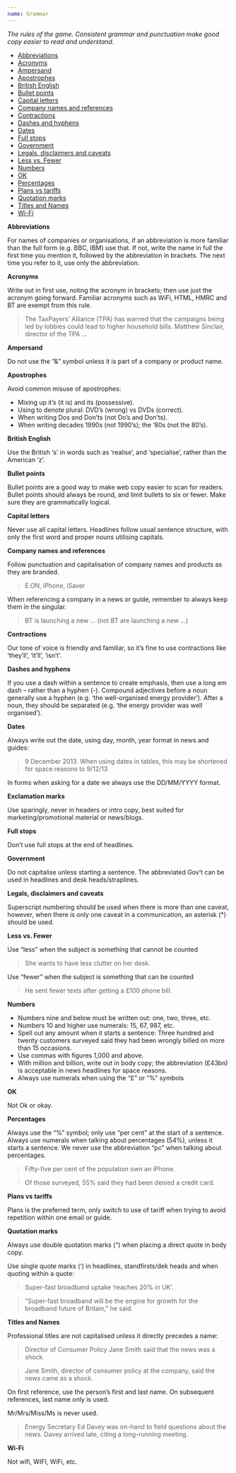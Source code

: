 ```yaml
---
name: Grammar
---
```


*The rules of the game. Consistent grammar and punctuation make good copy easier to read and understand.*

<ul class='table-of-contents'>
<li><a href="#Abbreviations">Abbreviations</a></li>
<li><a href="#Acronyms"> Acronyms</a></li>
<li><a href="#Ampersand">Ampersand</a></li>
<li><a href="#Apostrophes">Apostrophes</a></li>
<li><a href="#British English">British English</a></li>
<li><a href="#Bullet points">Bullet points</a></li>
<li><a href="#Capital letters">Capital letters</a></li>
<li><a href="#Company names and references">Company names and references</a></li>
<li><a href="#Contractions">Contractions</a></li>
<li><a href="#Dashes and hyphens">Dashes and hyphens</a></li>
<li><a href="#Dates">Dates</a></li>
<li><a href="#Full stops">Full stops</a></li>
<li><a href="#Government">Government</a></li>
<li><a href="#Legals, disclaimers and caveats">Legals, disclaimers and caveats</a></li>
<li><a href="#Less vs. Fewer">Less vs. Fewer</a></li>
<li><a href="#Numbers">Numbers</a></li>
<li><a href="#OK">OK</a></li>
<li><a href="#Percentages">Percentages</a></li>
<li><a href="#Plans vs tariffs">Plans vs tariffs</a></li>
<li><a href="#Quotation marks">Quotation marks</a></li>
<li><a href="#Titles and Names">Titles and Names</a></li>
<li><a href="#Wi-Fi">Wi-Fi</a></li>
</ul>

<span id="Abbreviations"></span>
**Abbreviations**

For names of companies or organisations, if an abbreviation is more familiar than the full form (e.g. BBC, IBM) use that. If not, write the name in full the first time you mention it, followed by the abbreviation in brackets. The next time you refer to it, use only the abbreviation.

<span id="Acronyms"></span>
**Acronyms**

Write out in first use, noting the acronym in brackets; then use just the acronym going forward. Familiar acronyms such as WiFi, HTML, HMRC and BT are exempt from this rule.

<blockquote>
	The TaxPayers’ Alliance (TPA) has warned that the campaigns being led by lobbies could lead to higher household bills. Matthew Sinclair, director of the TPA ...
</blockquote>

<span id="Ampersand"></span>
**Ampersand**

Do not use the “&” symbol unless it is part of a company or product name.

<span id="Apostrophes"></span>
**Apostrophes**

Avoid common misuse of apostrophes:

- Mixing up it’s (it is) and its (possessive).
- Using to denote plural: DVD’s (wrong) vs DVDs (correct).
- When writing Dos and Don’ts (not Do’s and Don’ts).
- When writing decades 1990s (not 1990’s); the ’80s (not the 80’s).

<span id="British English"></span>
**British English**

Use the British ‘s’ in words such as ‘realise’, and ‘specialise’, rather than the American ‘z’.

<span id="Bullet points"></span>
**Bullet points**

Bullet points are a good way to make web copy easier to scan for readers. Bullet points should always be round, and limit bullets to six or fewer. Make  sure they are grammatically logical.

<span id="Capital letters"></span>
**Capital letters**

Never use all capital letters. Headlines follow usual sentence structure, with only the first word and proper nouns utilising capitals.

<span id="Company names and references"></span>
**Company names and references**

Follow punctuation and capitalisation of company names and products as they are branded.

<blockquote>
	E.ON, iPhone, iSaver
</blockquote>

When referencing a company in a news or guide, remember to always keep them in the singular.

<blockquote>
	BT is launching a new ... (not BT are launching a new ...)
</blockquote>

<span id="Contractions"></span>
**Contractions**

Our tone of voice is friendly and familiar, so it’s fine to use contractions like ‘they’ll’, ‘it’ll’, ‘isn’t’.

<span id="Dashes and hyphens"></span>
**Dashes and hyphens**

If you use a dash within a sentence to create emphasis, then use a long em dash – rather than a hyphen (-).
Compound adjectives before a noun generally use a hyphen (e.g. ‘the well-organised energy provider’). After a noun, they should be separated (e.g. ‘the energy provider was well organised’).

<span id="Dates"></span>
**Dates**

Always write out the date, using day, month, year format in news and guides:

<blockquote>
	9 December 2013. When using dates in tables, this may be shortened for space reasons to 9/12/13
</blockquote>

In forms when asking for a date we always use the DD/MM/YYYY format.

<span id="Exclamation marks"></span>
**Exclamation marks**

Use sparingly, never in headers or intro copy, best suited for marketing/promotional material or news/blogs.

<span id="Full stops"></span>
**Full stops**

Don’t use full stops at the end of headlines.

<span id="Government"></span>
**Government**

Do not capitalise unless starting a sentence. The abbreviated Gov’t can be used in headlines and desk heads/straplines.

<span id="Legals, disclaimers and caveats"></span>
**Legals, disclaimers and caveats**

Superscript numbering should be used when there is more than one caveat, however, when there is only one caveat in a communication, an asterisk (*) should be used.

<span id="Less vs. Fewer"></span>
**Less vs. Fewer**

Use “less” when the subject is something that cannot be counted

<blockquote>
She wants to have less clutter on her desk.
</blockquote>

Use “fewer” when the subject is something that can be counted

<blockquote>
He sent fewer texts after getting a £100 phone bill.
</blockquote>

<span id="Numbers"></span>
**Numbers**

- Numbers nine and below must be written out: one, two, three, etc.
- Numbers 10 and higher use numerals: 15, 67, 987, etc.
- Spell out any amount when it starts a sentence: Three hundred and twenty customers surveyed said they had been wrongly billed on more than 15 occasions.
- Use commas with figures 1,000 and above.
- With million and billion, write out in body copy; the abbreviation (£43bn) is acceptable in news headlines for space reasons.
- Always use numerals when using the “£” or “%” symbols

<span id="OK"></span>
**OK**

Not Ok or okay.

<span id="Percentages"></span>
**Percentages**

Always use the “%” symbol; only use “per cent” at the start of a sentence. Always use numerals when talking about percentages (54%), unless it starts a sentence. We never use the abbreviation “pc” when talking about percentages.

<blockquote>
	Fifty-five per cent of the population own an iPhone.
</blockquote>

<blockquote>
	Of those surveyed, 55% said they had been denied a credit card.
</blockquote>

<span id="Plans vs tariffs"></span>
**Plans vs tariffs**

Plans is the preferred term, only switch to use of tariff when trying to avoid repetition within one email or guide.

<span id="Quotation marks"></span>
**Quotation marks**

Always use double quotation marks (“) when placing a direct quote in body copy.

Use single quote marks (‘) in headlines, standfirsts/dek heads and when quoting within a quote:

<blockquote>
	Super-fast broadband uptake ‘reaches 20% in UK’.
</blockquote>

<blockquote>
	“Super-fast broadband will be the engine for growth for the broadband future of Britain," he said.
</blockquote>

<span id="Titles and Names"></span>
**Titles and Names**

Professional titles are not capitalised unless it directly precedes a name:

<blockquote>
	Director of Consumer Policy Jane Smith said that the news was a shock.
</blockquote>

<blockquote>
	Jane Smith, director of consumer policy at the company, said the news came as a shock.
</blockquote>

On first reference, use the person’s first and last name. On subsequent references, last name only is used.

Mr/Mrs/Miss/Ms is never used.

<blockquote>
	Energy Secretary Ed Davey was on-hand to field questions about the news. Davey arrived late, citing a long-running meeting.
</blockquote>

<span id="Wi-Fi"></span>
**Wi-Fi**

Not wifi, WIFI, WiFi, etc.
